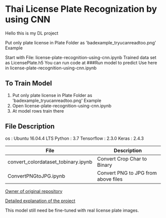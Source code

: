 # Thai License Plate Recognization by using CNN
 
Hello this is my DL project

Put only plate license in Plate Folder as 'badexample_tryucanreadtoo.png' Example

Start with File: license-plate-recognition-using-cnn.ipynb
Trained data set as LicensePlate.h5 
You can run code at ###Run model to predict Use here in license-plate-recognition-using-cnn.ipynb

## To Train Model
1. Put only plate license in Plate Folder as 'badexample_tryucanreadtoo.png' Example
2. Open license-plate-recognition-using-cnn.ipynb
3. At model rows train there

## File Description
os : Ubuntu 16.04.4 LTS
Python : 3.7
Tensorflow : 2.3.0
Keras : 2.4.3

| File  | Description |
| ------------- | ------------- |
| convert_colordataset_tobinary.ipynb  | Convert Crop Char to Binary  |
| ConvertPNGtoJPG.ipynb  | Convert PNG to JPG from above files  |

[Owner of original repository](https://www.kaggle.com/sarthakvajpayee/license-plate-recognition-using-cnn)

[Detailed explanation of the project](https://towardsdatascience.com/ai-based-indian-license-plate-detector-de9d48ca8951?source=friends_link&sk=a2cbd70e630f6dc3d030e3bae34d98ef¶)

This model still need be fine-tuned with real license plate images.
